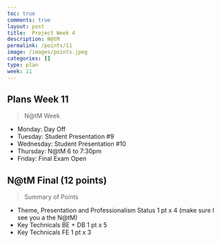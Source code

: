 ```yaml
---
toc: true
comments: true
layout: post
title:  Project Week 4
description: N@tM
permalink: /points/11
image: /images/points.jpeg
categories: []
type: plan
week: 11
---
```


## Plans Week 11
> N@tM Week
- Monday: Day Off
- Tuesday: Student Presentation #9
- Wednesday: Student Presentation #10
- Thursday: N@tM 6 to 7:30pm
- Friday: Final Exam Open

## N@tM Final (12 points)
> Summary of Points
- Theme, Presentation and Professionalism Status 1 pt x 4 (make sure I see you a the N@tM)
- Key Technicals BE + DB 1 pt x 5
- Key Technicals FE 1 pt x 3
